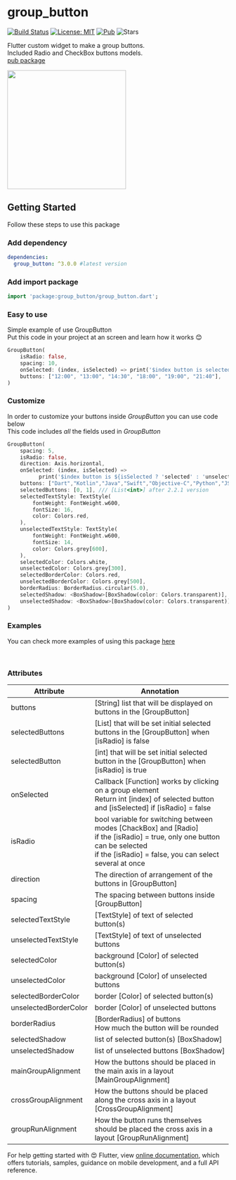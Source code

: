 # group_button

[![Build Status](https://travis-ci.com/Frezyx/group_button.svg?branch=master)](https://travis-ci.com/Frezyx/group_button) [![License: MIT](https://img.shields.io/badge/License-MIT-yellow.svg)](https://opensource.org/licenses/MIT) [![Pub](https://img.shields.io/pub/v/group_button.svg)](https://pub.dartlang.org/packages/group_button)
![Stars](https://img.shields.io/github/stars/Frezyx/group_button?style=social)

Flutter custom widget to make a group buttons.<br>
Included Radio and CheckBox buttons models.<br>
[pub package](https://pub.dev/packages/group_button)

<img src="https://github.com/Frezyx/group_button/blob/master/example/rep_files/preview.gif?raw=true" width="270">

## Getting Started
Follow these steps to use this package

### Add dependency

```yaml
dependencies:
  group_button: ^3.0.0 #latest version
```

### Add import package

```dart
import 'package:group_button/group_button.dart';
```

### Easy to use
Simple example of use GroupButton<br>
Put this code in your project at an screen and learn how it works 😊

```dart
GroupButton(
    isRadio: false,
    spacing: 10,
    onSelected: (index, isSelected) => print('$index button is selected'),
    buttons: ["12:00", "13:00", "14:30", "18:00", "19:00", "21:40"],
)
```

### Customize

In order to customize your buttons inside *GroupButton* you can use code below</br>
This code includes *all* the fields used in *GroupButton*

```dart
GroupButton(
    spacing: 5,
    isRadio: false,
    direction: Axis.horizontal,
    onSelected: (index, isSelected) =>
          print('$index button is ${isSelected ? 'selected' : 'unselected'}'),
    buttons: ["Dart","Kotlin","Java","Swift","Objective-C","Python","JS"],
    selectedButtons: [0, 1], /// [List<int>] after 2.2.1 version 
    selectedTextStyle: TextStyle(
        fontWeight: FontWeight.w600,
        fontSize: 16,
        color: Colors.red,
    ),
    unselectedTextStyle: TextStyle(
        fontWeight: FontWeight.w600,
        fontSize: 14,
        color: Colors.grey[600],
    ),
    selectedColor: Colors.white,
    unselectedColor: Colors.grey[300],
    selectedBorderColor: Colors.red,
    unselectedBorderColor: Colors.grey[500],
    borderRadius: BorderRadius.circular(5.0),
    selectedShadow: <BoxShadow>[BoxShadow(color: Colors.transparent)],
    unselectedShadow: <BoxShadow>[BoxShadow(color: Colors.transparent)],
)
```

### Examples

You can check more examples of using this package [here](https://github.com/Frezyx/group_button/tree/create-provider-example/example/lib)

<br>

### Attributes

| Attribute  | Annotation |
| ------------- | ------------- |
| buttons | [String] list that will be displayed on buttons in the [GroupButton] |
| selectedButtons | [List<int>] that will be set initial selected buttons in the [GroupButton] when [isRadio] is false|
| selectedButton | [int] that will be set initial selected button in the [GroupButton] when [isRadio] is true|
| onSelected  | Callback [Function] works by clicking on a group element <br> Return int [index] of selected button and [isSelected] if [isRadio] = false |
| isRadio | bool variable for switching between modes [ChackBox] and [Radio]<br>if the [isRadio] = true, only one button can be selected<br>if the [isRadio] = false, you can select several at once |
| direction | The direction of arrangement of the buttons in [GroupButton] |
| spacing | The spacing between buttons inside [GroupButton] |
| selectedTextStyle | [TextStyle] of text of selected button(s) |
| unselectedTextStyle | [TextStyle] of text of unselected buttons |
| selectedColor | background [Color] of selected button(s) |
| unselectedColor | background [Color] of  unselected buttons |
| selectedBorderColor | border [Color] of selected button(s) |
| unselectedBorderColor | border [Color] of  unselected buttons |
| borderRadius | [BorderRadius] of  buttons<br>How much the button will be rounded |
| selectedShadow | list of selected button(s) [BoxShadow] |
| unselectedShadow| list of unselected buttons [BoxShadow] |
| mainGroupAlignment| How the buttons should be placed in the main axis in a layout [MainGroupAlignment] |
| crossGroupAlignment| How the buttons should be placed along the cross axis in a layout [CrossGroupAlignment] |
| groupRunAlignment| How the button runs themselves should be placed the cross axis in a layout [GroupRunAlignment] |


For help getting started with 😍 Flutter, view
[online documentation](https://flutter.dev/docs), which offers tutorials, 
samples, guidance on mobile development, and a full API reference.


